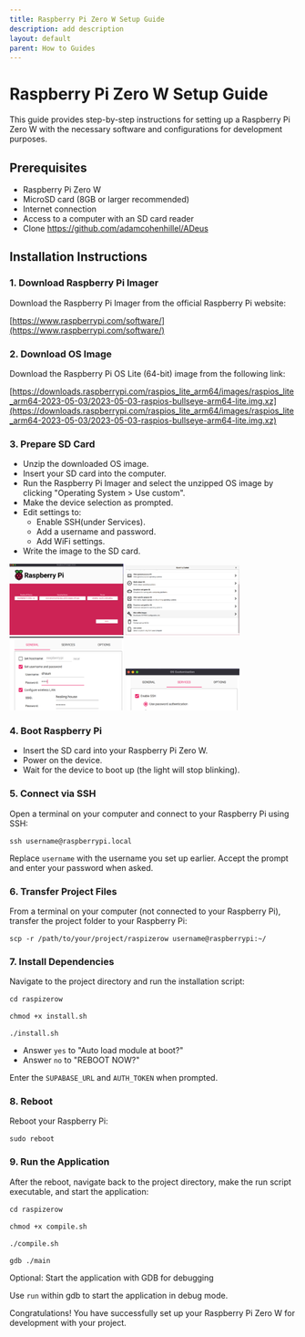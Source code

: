 ```yaml
---
title: Raspberry Pi Zero W Setup Guide
description: add description
layout: default
parent: How to Guides
---
```


# Raspberry Pi Zero W Setup Guide

This guide provides step-by-step instructions for setting up a Raspberry Pi Zero W with the necessary software and configurations for development purposes.

## Prerequisites

- Raspberry Pi Zero W
- MicroSD card (8GB or larger recommended)
- Internet connection
- Access to a computer with an SD card reader
- Clone https://github.com/adamcohenhillel/ADeus

## Installation Instructions

### 1. Download Raspberry Pi Imager

Download the Raspberry Pi Imager from the official Raspberry Pi website:

[https://www.raspberrypi.com/software/](https://www.raspberrypi.com/software/)

### 2. Download OS Image

Download the Raspberry Pi OS Lite (64-bit) image from the following link:

[https://downloads.raspberrypi.com/raspios_lite_arm64/images/raspios_lite_arm64-2023-05-03/2023-05-03-raspios-bullseye-arm64-lite.img.xz](https://downloads.raspberrypi.com/raspios_lite_arm64/images/raspios_lite_arm64-2023-05-03/2023-05-03-raspios-bullseye-arm64-lite.img.xz)

### 3. Prepare SD Card

- Unzip the downloaded OS image.
- Insert your SD card into the computer.
- Run the Raspberry Pi Imager and select the unzipped OS image by clicking "Operating System > Use custom".
- Make the device selection as prompted.
- Edit settings to:
  - Enable SSH(under Services).
  - Add a username and password.
  - Add WiFi settings.
- Write the image to the SD card.

<img src="../images/imagerMenu.png" width="200" alt="Home">
<img src="../images/osSelect.png" width="200" alt="Home">

<img src="../images/enableSettings.png" width="200" alt="Home">
<img src="../images/enableSSH.png" width="200" alt="Home">

### 4. Boot Raspberry Pi

- Insert the SD card into your Raspberry Pi Zero W.
- Power on the device.
- Wait for the device to boot up (the light will stop blinking).

### 5. Connect via SSH

Open a terminal on your computer and connect to your Raspberry Pi using SSH:

```
ssh username@raspberrypi.local
```

Replace `username` with the username you set up earlier. Accept the prompt and enter your password when asked.

### 6. Transfer Project Files

From a terminal on your computer (not connected to your
Raspberry Pi), transfer the project folder to your Raspberry Pi:

```
scp -r /path/to/your/project/raspizerow username@raspberrypi:~/
```

### 7. Install Dependencies

Navigate to the project directory and run the installation script:

```
cd raspizerow
```

```
chmod +x install.sh
```

```
./install.sh
```

- Answer `yes` to "Auto load module at boot?"
- Answer `no` to "REBOOT NOW?"

Enter the `SUPABASE_URL` and `AUTH_TOKEN` when prompted.

### 8. Reboot

Reboot your Raspberry Pi:

```
sudo reboot
```

### 9. Run the Application

After the reboot, navigate back to the project directory, make the run script executable, and start the application:

```
cd raspizerow
```

```
chmod +x compile.sh
```

```
./compile.sh
```

```
gdb ./main
```

Optional: Start the application with GDB for debugging

Use `run` within gdb to start the application in debug mode.

Congratulations! You have successfully set up your Raspberry Pi Zero W for development with your project.
